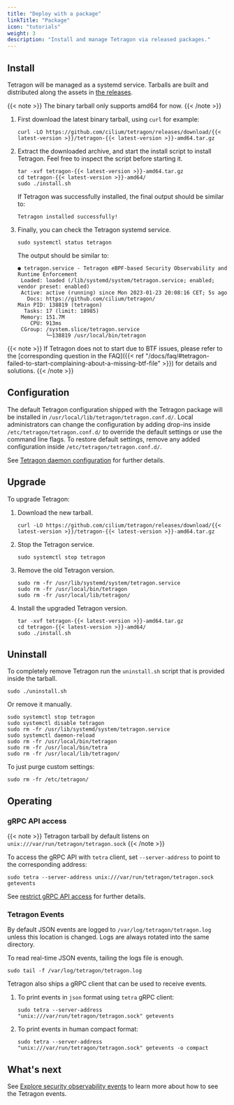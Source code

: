 ```yaml
---
title: "Deploy with a package"
linkTitle: "Package"
icon: "tutorials"
weight: 3
description: "Install and manage Tetragon via released packages."
---
```


## Install

Tetragon will be managed as a systemd service. Tarballs are built and
distributed along the assets in [the releases](https://github.com/cilium/tetragon/releases).

{{< note >}}
The binary tarball only supports amd64 for now.
{{< /note >}}

1. First download the latest binary tarball, using `curl` for example:

   ```shell
   curl -LO https://github.com/cilium/tetragon/releases/download/{{< latest-version >}}/tetragon-{{< latest-version >}}-amd64.tar.gz
   ```

2. Extract the downloaded archive, and start the install script to install
   Tetragon. Feel free to inspect the script before starting it.

   ```shell
   tar -xvf tetragon-{{< latest-version >}}-amd64.tar.gz
   cd tetragon-{{< latest-version >}}-amd64/
   sudo ./install.sh
   ```

   If Tetragon was successfully installed, the final output should be similar to:

   ```
   Tetragon installed successfully!
   ```

3. Finally, you can check the Tetragon systemd service.

   ```shell
   sudo systemctl status tetragon
   ```

   The output should be similar to:

   ```
   ● tetragon.service - Tetragon eBPF-based Security Observability and Runtime Enforcement
    Loaded: loaded (/lib/systemd/system/tetragon.service; enabled; vendor preset: enabled)
    Active: active (running) since Mon 2023-01-23 20:08:16 CET; 5s ago
      Docs: https://github.com/cilium/tetragon/
   Main PID: 138819 (tetragon)
     Tasks: 17 (limit: 18985)
    Memory: 151.7M
       CPU: 913ms
    CGroup: /system.slice/tetragon.service
            └─138819 /usr/local/bin/tetragon
   ```

{{< note >}}
If Tetragon does not to start due to BTF issues, please refer to the
[corresponding question in the FAQ]({{< ref "/docs/faq/#tetragon-failed-to-start-complaining-about-a-missing-btf-file" >}})
for details and solutions.
{{< /note >}}

## Configuration

The default Tetragon configuration shipped with the Tetragon package will be
installed in `/usr/local/lib/tetragon/tetragon.conf.d/`. Local administrators
can change the configuration by adding drop-ins inside
`/etc/tetragon/tetragon.conf.d/` to override the default settings or use the
command line flags. To restore default settings, remove any added configuration
inside `/etc/tetragon/tetragon.conf.d/`.

See [Tetragon daemon configuration](/docs/reference/tetragon-configuration) for further details.

## Upgrade

To upgrade Tetragon:

1. Download the new tarball.

   ```shell
   curl -LO https://github.com/cilium/tetragon/releases/download/{{< latest-version >}}/tetragon-{{< latest-version >}}-amd64.tar.gz
   ```

2. Stop the Tetragon service.

   ```shell
   sudo systemctl stop tetragon
   ```

3. Remove the old Tetragon version.

   ```shell
   sudo rm -fr /usr/lib/systemd/system/tetragon.service
   sudo rm -fr /usr/local/bin/tetragon
   sudo rm -fr /usr/local/lib/tetragon/
   ```

4. Install the upgraded Tetragon version.

   ```shell
   tar -xvf tetragon-{{< latest-version >}}-amd64.tar.gz
   cd tetragon-{{< latest-version >}}-amd64/
   sudo ./install.sh
   ```

## Uninstall

To completely remove Tetragon run the `uninstall.sh` script that is provided
inside the tarball.

```shell
sudo ./uninstall.sh
```

Or remove it manually.

```shell
sudo systemctl stop tetragon
sudo systemctl disable tetragon
sudo rm -fr /usr/lib/systemd/system/tetragon.service
sudo systemctl daemon-reload
sudo rm -fr /usr/local/bin/tetragon
sudo rm -fr /usr/local/bin/tetra
sudo rm -fr /usr/local/lib/tetragon/
```

To just purge custom settings:

```shell
sudo rm -fr /etc/tetragon/
```

## Operating

### gRPC API access

{{< note >}}
Tetragon tarball by default listens on `unix:///var/run/tetragon/tetragon.sock`
{{< /note >}}

To access the gRPC API with `tetra` client, set `--server-address` to point to the corresponding address:

   ```
   sudo tetra --server-address unix:///var/run/tetragon/tetragon.sock getevents
   ```

See [restrict gRPC API access](/docs/reference/tetragon-configuration/#restrict-grpc-api-access) for further details.

### Tetragon Events

By default JSON events are logged to `/var/log/tetragon/tetragon.log` unless this location is changed.
Logs are always rotated into the same directory.

To read real-time JSON events, tailing the logs file is enough.

   ```shell
   sudo tail -f /var/log/tetragon/tetragon.log
   ```

Tetragon also ships a gRPC client that can be used to receive events.

1. To print events in `json` format using `tetra` gRPC client:
   ```shell
   sudo tetra --server-address "unix:///var/run/tetragon/tetragon.sock" getevents
   ```

2. To print events in human compact format:
   ```shell
   sudo tetra --server-address "unix:///var/run/tetragon/tetragon.sock" getevents -o compact
   ```

## What's next

See [Explore security observability events](/docs/getting-started/explore-security-observability-events/)
to learn more about how to see the Tetragon events.

